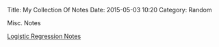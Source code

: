 Title: My Collection Of Notes
Date: 2015-05-03 10:20
Category: Random

Misc. Notes

[Logistic Regression Notes]({filename}notes/logistic-regression.pdf)
